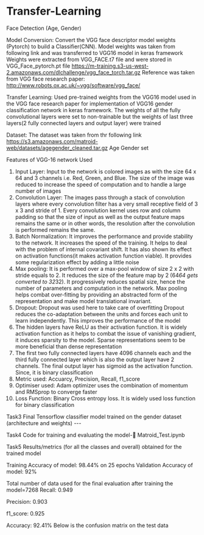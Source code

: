 # Transfer-Learning
Face Detection (Age, Gender)

Model Conversion: Convert the VGG face descriptor model weights (Pytorch) to build a Classifier(CNN).
Model weights was taken from following link and was transferred to VGG16 model in keras framework
Weights were extracted from VGG_FACE.t7 file and were stored in VGG_Face_pytorch.pt file
https://m-training.s3-us-west-2.amazonaws.com/dlchallenge/vgg_face_torch.tar.gz
Reference was taken from VGG face research paper:
 http://www.robots.ox.ac.uk/~vgg/software/vgg_face/
 
 
 Transfer Learning: Used pre-trained weights from the VGG16 model used in the VGG face research paper for implementation of VGG16 gender classification network in keras framework. The weights of all the fully convolutional layers were set to non-trainable but the weights of last three layers(2 fully connected layers and output layer) were trained

Dataset:
The dataset was taken from thr following link
 https://s3.amazonaws.com/matroid-web/datasets/agegender_cleaned.tar.gz
Age Gender set 

Features of VGG-16 network Used 
1.	Input Layer: Input to the network is  colored images as with the size 64 x 64 and 3 channels i.e. Red, Green, and Blue.
The size of the image was reduced to increase the speed of computation and to handle a large number of images 
2.	Convolution Layer: The images pass through a stack of convolution layers where every convolution filter has a very small receptive field of 3 x 3 and stride of 1. Every convolution kernel uses row and column padding so that the size of input as well as the output feature maps remains the same or in other words, the resolution after the convolution is performed remains the same. 
3.	Batch Normalization: It improves the performance and provide stability to the network. It increases the speed of the training. It helps to deal with the problem of internal covariant shift. It has also shown its effect on activation functions(it makes activation function viable). It provides some regularization effect by adding a little noise
4.	Max pooling: It is performed over a max-pool window of size 2 x 2 with stride equals to 2. It reduces the size of the feature map by 2 (64*64 gets converted to 32*32). It progressively reduces spatial size, hence the number of parameters and computation in the network. Max pooling helps combat over-fitting by providing an abstracted form of the representation and make model translational invariant.
5.	Dropout: Dropout was used here to take care of overfitting Dropout reduces the co-adaptation between the units and forces each unit to learn independently. This improves the performance of the model
6.	The hidden layers have ReLU as their activation function. It is widely activation function as it helps to combat the issue of vanishing gradient, it induces sparsity to the model. Sparse representations seem to be more beneficial than dense representation
7.	The first two fully connected layers have 4096 channels each and the third fully connected layer which is also the output layer have 2 channels. The final output layer has sigmoid as the activation function. Since, it is binary classification
8.	Metric used: Accuarcy, Precision, Recall, f1_score
9.	Optimiser used: Adam optimizer uses the combination of momentum and RMSprop to converge faster
10.	Loss Function: Binary Cross entropy loss. It is widely used loss function for binary classification


Task3
Final Tensorflow classifier model trained on the gender dataset
(architecture and weights) --- 

Task4
Code for training and evaluating the model- Matroid_Test.ipynb

Task5
Results/metrics (for all the classes and overall) obtained for the
trained model

Training Accuracy of model: 98.44% on 25 epochs
Validation Accuracy of model: 92%

Total number of data used for the final evaluation after training the model=7268
Recall: 0.949

Precision: 0.903

f1_score: 0.925

Accuracy: 92.41%
Below is the confusion matrix on the test data




